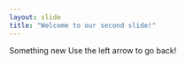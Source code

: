```yaml
---
layout: slide
title: "Welcome to our second slide!"
---
```

Something  new
Use the left arrow to go back!
